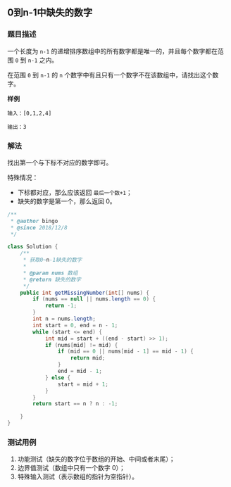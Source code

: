 ## 0到n-1中缺失的数字

### 题目描述
一个长度为 `n-1` 的递增排序数组中的所有数字都是唯一的，并且每个数字都在范围 `0` 到 `n-1` 之内。

在范围 `0` 到 `n-1` 的 `n` 个数字中有且只有一个数字不在该数组中，请找出这个数字。

**样例**
```
输入：[0,1,2,4]

输出：3
```

### 解法
找出第一个与下标不对应的数字即可。

特殊情况：
- 下标都对应，那么应该返回 `最后一个数+1`；
- 缺失的数字是第一个，那么返回 0。


```java
/**
 * @author bingo
 * @since 2018/12/8
 */

class Solution {
    /**
     * 获取0~n-1缺失的数字
     *
     * @param nums 数组
     * @return 缺失的数字
     */
    public int getMissingNumber(int[] nums) {
        if (nums == null || nums.length == 0) {
            return -1;
        }
        int n = nums.length;
        int start = 0, end = n - 1;
        while (start <= end) {
            int mid = start + ((end - start) >> 1);
            if (nums[mid] != mid) {
                if (mid == 0 || nums[mid - 1] == mid - 1) {
                    return mid;
                }
                end = mid - 1;
            } else {
                start = mid + 1;
            }
        }
        return start == n ? n : -1;

    }
}
```

### 测试用例
1. 功能测试（缺失的数字位于数组的开始、中间或者末尾）；
2. 边界值测试（数组中只有一个数字 0）；
3. 特殊输入测试（表示数组的指针为空指针）。